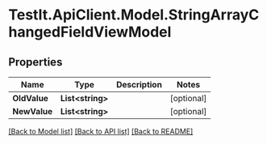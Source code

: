 # TestIt.ApiClient.Model.StringArrayChangedFieldViewModel

## Properties

Name | Type | Description | Notes
------------ | ------------- | ------------- | -------------
**OldValue** | **List&lt;string&gt;** |  | [optional] 
**NewValue** | **List&lt;string&gt;** |  | [optional] 

[[Back to Model list]](../README.md#documentation-for-models) [[Back to API list]](../README.md#documentation-for-api-endpoints) [[Back to README]](../README.md)

